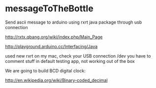 # messageToTheBottle
Send ascii message to arduino using rxrt java package through usb connection


http://rxtx.qbang.org/wiki/index.php/Main_Page

http://playground.arduino.cc/Interfacing/Java

used new rxrt on my mac, check your USB connection /dev  you have to comment stuff in default testing app, not working out of the box

We are going to build BCD digital clock:

http://en.wikipedia.org/wiki/Binary-coded_decimal


